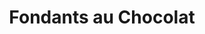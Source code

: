 ---
layout: recette
categories: [recettes]
hidden: true
lang: fr
sitemap: false
title: Fondants au Chocolat
type: sucre
recettes:
  Classique:
    yield: 4
    ingredients: 
      - nom: chocolat noir 70% 
        qte: 75
        unite: gr
      - nom: beurre
        qte: 50
        unite: gr
      - nom: sucre glace
        qte: 50
        unite: gr
      - nom: oeufs 
        qte: 2
        variable: true
      - nom: farine
        qte: 10
        unite: gr  
      - nom: chocolat
        qte: 4
        unite: carreaux
    etapes:
      - label: Préparation
        details:
          - Faire fondre le chocolat avec le beurre
          - Ajouter le sucre
          - Ajouter les oeufs un à un
          - Ajouter la farine
          - Répartir dans un moule à muffins
          - Ajouter un carré de chocolat au milieu de chaque fondant
      - label: Cuisson
        emoji: 🔥
        details:
          - Cuire 10-13 minutes à 180°C
---